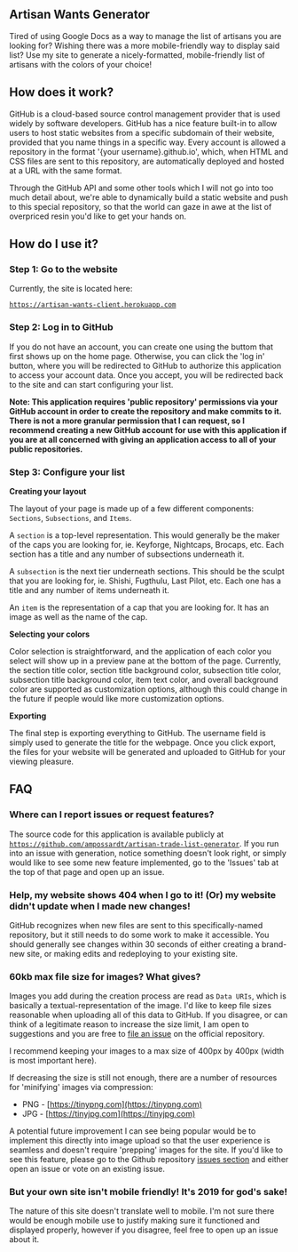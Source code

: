 ## Artisan Wants Generator

Tired of using Google Docs as a way to manage the list of artisans you are looking for? Wishing there was a more mobile-friendly way to display said list? Use my site to generate a nicely-formatted, mobile-friendly list of artisans with the colors of your choice!

## How does it work?

GitHub is a cloud-based source control management provider that is used widely by software developers. GitHub has a nice feature built-in to allow users to host static websites from a specific subdomain of their website, provided that you name things in a specific way. Every account is allowed a repository in the format '{your username}.github.io', which, when HTML and CSS files are sent to this repository, are automatically deployed and hosted at a URL with the same format.

Through the GitHub API and some other tools which I will not go into too much detail about, we're able to dynamically build a static website and push to this special repository, so that the world can gaze in awe at the list of overpriced resin you'd like to get your hands on.

## How do I use it?

### Step 1: Go to the website

Currently, the site is located here:

[`https://artisan-wants-client.herokuapp.com`](https://artisan-wants-client.herokuapp.com)

### Step 2: Log in to GitHub

If you do not have an account, you can create one using the buttom that first shows up on the home page. Otherwise, you can click the 'log in' button, where you will be redirected to GitHub to authorize this application to access your account data. Once you accept, you will be redirected back to the site and can start configuring your list.

**Note: This application requires 'public repository' permissions via your GitHub account in order to create the repository and make commits to it. There is not a more granular permission that I can request, so I recommend creating a new GitHub account for use with this application if you are at all concerned with giving an application access to all of your public repositories.**

### Step 3: Configure your list

**Creating your layout**

The layout of your page is made up of a few different components: `Sections`, `Subsections`, 
and `Items`.

A `section` is a top-level representation. This would generally be the maker of the caps you are looking for, ie. Keyforge, Nightcaps, Brocaps, etc. Each section has a title and any number of subsections underneath it.

A `subsection` is the next tier underneath sections. This should be the sculpt that you are looking for, ie. Shishi, Fugthulu, Last Pilot, etc. Each one has a title and any number of items underneath it.

An `item` is the representation of a cap that you are looking for. It has an image as well as the name of the cap.

**Selecting your colors**

Color selection is straightforward, and the application of each color you select will show up in a preview pane at the bottom of the page. Currently, the section title color, section title background color, subsection title color, subsection title background color, item text color, and overall background color are supported as customization options, although this could change in the future if people would like more customization options.

**Exporting**

The final step is exporting everything to GitHub. The username field is simply used to generate the title for the webpage. Once you click export, the files for your website will be generated and uploaded to GitHub for your viewing pleasure.

## FAQ

### Where can I report issues or request features?

The source code for this application is available publicly at [`https://github.com/ampossardt/artisan-trade-list-generator`](https://github.com/ampossardt/artisan-trade-list-generator). If you run into an issue with generation, notice something doesn't look right, or simply would like to see some new feature implemented, go to the 'Issues' tab at the top of that page and open up an issue.

### Help, my website shows 404 when I go to it! (Or) my website didn't update when I made new changes!

GitHub recognizes when new files are sent to this specifically-named repository, but it still needs to do some work to make it accessible. You should generally see changes within 30 seconds of either creating a brand-new site, or making edits and redeploying to your existing site.

### 60kb max file size for images? What gives?

Images you add during the creation process are read as `Data URIs`, which is basically a textual-representation of the image. I'd like to keep file sizes reasonable when uploading all of this data to GitHub. If you disagree, or can think of a legitimate reason to increase the size limit, I am open to suggestions and you are free to [file an issue](https://github.com/ampossardt/artisan-trade-list-generator/issues) on the official repository.

I recommend keeping your images to a max size of 400px by 400px (width is most important here).

If decreasing the size is still not enough, there are a number of resources for 'minifying' images via compression:

* PNG - [https://tinypng.com](https://tinypng.com)
* JPG - [https://tinyjpg.com](https://tinyjpg.com)

A potential future improvement I can see being popular would be to implement this directly into image upload so that the user experience is seamless and doesn't require 'prepping' images for the site. If you'd like to see this feature, please go to the Github repository [issues section](https://github.com/ampossardt/artisan-trade-list-generator/issues) and either open an issue or vote on an existing issue.

### But your own site isn't mobile friendly! It's 2019 for god's sake!

The nature of this site doesn't translate well to mobile. I'm not sure there would be enough mobile use to justify making sure it functioned and displayed properly, however if you disagree, feel free to open up an issue about it.